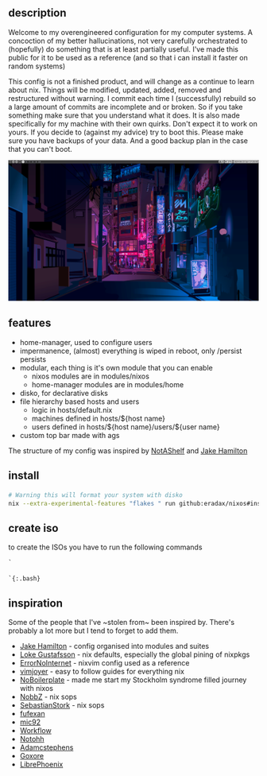 ## description
Welcome to my overengineered configuration for my computer systems. A concoction of my better hallucinations, not very carefully orchestrated to (hopefully) do something that is at least partially useful. I've made this public for it to be used as a reference (and so that i can install it faster on random systems)


This config is not a finished product, and will change as a continue to learn about nix. Things will be modified, updated, added, removed and restructured without warning. I commit each time I (successfully) rebuild so a large amount of commits are incomplete and or broken. So if you take something make sure that you understand what it does. It is also made specifically for my machine with their own quirks. Don't expect it to work on yours. If you decide to (against my advice) try to boot this. Please make sure you have backups of your data. And a good backup plan in the case that you can't boot. 

![my desktop](https://github.com/Eradax/NixOs/blob/main/misc/images/desktop.png?raw=true)


## features
- home-manager, used to configure users 
- impermanence, (almost) everything is wiped in reboot, only /persist persists
- modular, each thing is it's own module that you can enable
  - nixos modules are in modules/nixos
  - home-manager modules are in modules/home
- disko, for declarative disks
- file hierarchy based hosts and users
  - logic in hosts/default.nix
  - machines defined in hosts/${host name}
  - users defined in hosts/\${host name}/users/\${user name}
- custom top bar made with ags

The structure of my config was inspired by [NotAShelf](https://notashelf.dev/) and [Jake Hamilton](https://jakehamilton.dev/)

## install
```bash 
# Warning this will format your system with disko 
nix --extra-experimental-features "flakes " run github:eradax/nixos#install 
```


## create iso
to create the ISOs you have to run the following commands
    
    `
    
    `{:.bash}


## inspiration
Some of the people that I've ~stolen from~ been inspired by. There's probably a lot more but I tend to forget to add them. 

- [Jake Hamilton](https://github.com/jakehamilton/config) - config organised into modules and suites 
- [Loke Gustafsson](https://github.com/lokegustafsson/nixos-getting-started) - nix defaults, especially the global pining of nixpkgs
- [ErrorNoInternet](https://github.com/ErrorNoInternet/configuration.nix) - nixvim config used as a reference
- [vimjoyer](https://www.youtube.com/@vimjoyer) - easy to follow guides for everything nix
- [NoBoilerplate](https://www.youtube.com/@NoBoilerplate) - made me start my Stockholm syndrome filled journey with nixos
- [NobbZ](https://github.com/NobbZ/nixos-config/) - nix sops
- [SebastianStork](https://github.com/SebastianStork/nixos-config) - nix sops
- [fufexan](https://github.com/fufexan/dotfiles)
- [mic92](https://github.com/Mic92/dotfiles)
- [Workflow](https://github.com/workflow/dotfiles)
- [Notohh](https://github.com/notohh/snowflake)
- [Adamcstephens](https://codeberg.org/adamcstephens/dotfiles)
- [Goxore](https://github.com/Goxore/nixconf)
- [LibrePhoenix](https://github.com/librephoenix/nixos-config)

